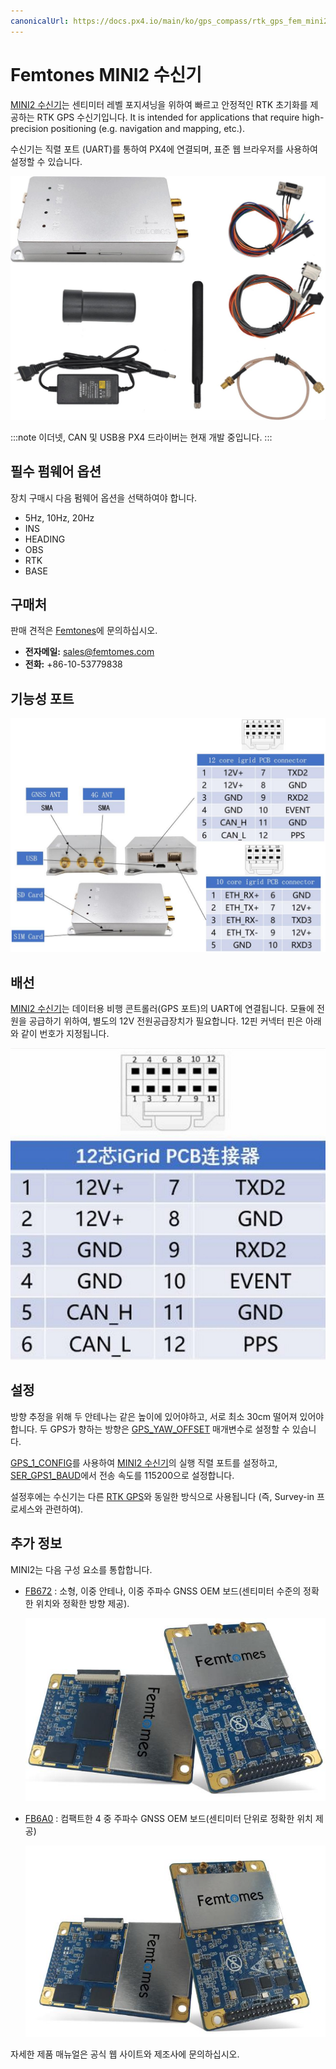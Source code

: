 ```yaml
---
canonicalUrl: https://docs.px4.io/main/ko/gps_compass/rtk_gps_fem_mini2
---
```


# Femtones MINI2 수신기

[MINI2 수신기](http://www.femtomes.com)는 센티미터 레벨 포지셔닝을 위하여 빠르고 안정적인 RTK 초기화를 제공하는 RTK GPS 수신기입니다. It is intended for applications that require high-precision positioning (e.g. navigation and mapping, etc.).

수신기는 직렬 포트 (UART)를 통하여 PX4에 연결되며, 표준 웹 브라우저를 사용하여 설정할 수 있습니다.

![MINI II 수신기](../../assets/hardware/gps/rtk_fem_miniII_receiver.jpg)

:::note
이더넷, CAN 및 USB용 PX4 드라이버는 현재 개발 중입니다.
:::

## 필수 펌웨어 옵션

장치 구매시 다음 펌웨어 옵션을 선택하여야 합니다.
- 5Hz, 10Hz, 20Hz
- INS
- HEADING
- OBS
- RTK
- BASE

## 구매처

판매 견적은 [Femtones](http://www.femtomes.com)에 문의하십시오.
- **전자메일:** [sales@femtomes.com](mailto:sales@femtomes.com)
- **전화:** +86-10-53779838

## 기능성 포트

![MINI II 1](../../assets/hardware/gps/rtk_fem_miniII_1.jpg)

## 배선

[MINI2 수신기](http://www.femtomes.com)는 데이터용 비행 콘트롤러(GPS 포트)의 UART에 연결됩니다. 모듈에 전원을 공급하기 위하여, 별도의 12V 전원공급장치가 필요합니다. 12핀 커넥터 핀은 아래와 같이 번호가 지정됩니다.

![MINI_II_2](../../assets/hardware/gps/rtk_fem_miniII_2.jpg)


## 설정

방향 추정을 위해 두 안테나는 같은 높이에 있어야하고, 서로 최소 30cm 떨어져 있어야합니다. 두 GPS가 향하는 방향은 [GPS_YAW_OFFSET](../advanced_config/parameter_reference.md#GPS_YAW_OFFSET) 매개변수로 설정할 수 있습니다.

[GPS_1_CONFIG](../advanced_config/parameter_reference.md#GPS_1_CONFIG)를 사용하여 [MINI2 수신기](http://www.femtomes.com)의 실행 직렬 포트를 설정하고, [SER_GPS1_BAUD](../advanced_config/parameter_reference.md#SER_GPS1_BAUD)에서 전송 속도를 115200으로 설정합니다.

설정후에는 수신기는 다른 [RTK GPS](../gps_compass/rtk_gps.md)와 동일한 방식으로 사용됩니다 (즉, Survey-in 프로세스와 관련하여).


## 추가 정보

MINI2는 다음 구성 요소를 통합합니다.

- [FB672](http://www.femtomes.com/en/FB672.php) : 소형, 이중 안테나, 이중 주파수 GNSS OEM 보드(센티미터 수준의 정확한 위치와 정확한 방향 제공).

  ![FB672](../../assets/hardware/gps/rtk_fem_fb_1.jpg)

- [FB6A0](http://www.femtomes.com/en/FB6A0.php) : 컴팩트한 4 중 주파수 GNSS OEM 보드(센티미터 단위로 정확한 위치 제공)

  ![FB6A0](../../assets/hardware/gps/rtk_fem_fb_2.jpg)

자세한 제품 매뉴얼은 공식 웹 사이트와 제조사에 문의하십시오.
